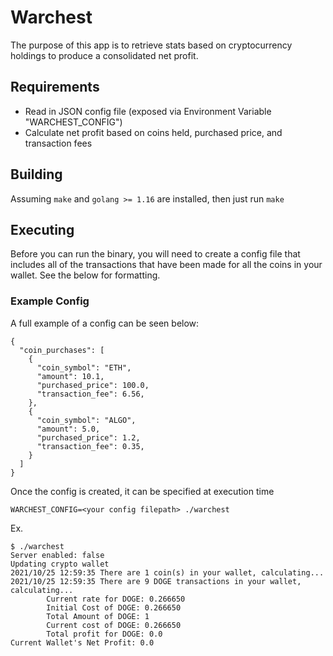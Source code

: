 # Warchest

The purpose of this app is to retrieve stats based on cryptocurrency holdings to produce a consolidated net profit.

## Requirements

- Read in JSON config file (exposed via Environment Variable "WARCHEST_CONFIG")
- Calculate net profit based on coins held, purchased price, and transaction fees

## Building

Assuming `make` and `golang >= 1.16` are installed, then just run `make`

## Executing 

Before you can run the binary, you will need to create a config file that includes all of the transactions
that have been made for all the coins in your wallet. See the below for formatting.

### Example Config
A full example of a config can be seen below:

``` 
{
  "coin_purchases": [
    {
      "coin_symbol": "ETH",
      "amount": 10.1,
      "purchased_price": 100.0,
      "transaction_fee": 6.56,
    },
    {
      "coin_symbol": "ALGO",
      "amount": 5.0,
      "purchased_price": 1.2,
      "transaction_fee": 0.35,
    }
  ]
}
```

Once the config is created, it can be specified at execution time

`WARCHEST_CONFIG=<your config filepath> ./warchest`

Ex.

```
$ ./warchest 
Server enabled: false
Updating crypto wallet
2021/10/25 12:59:35 There are 1 coin(s) in your wallet, calculating...
2021/10/25 12:59:35 There are 9 DOGE transactions in your wallet, calculating...
        Current rate for DOGE: 0.266650
        Initial Cost of DOGE: 0.266650
        Total Amount of DOGE: 1
        Current cost of DOGE: 0.266650
        Total profit for DOGE: 0.0
Current Wallet's Net Profit: 0.0
```
